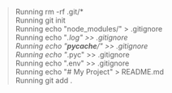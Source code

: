 > Running rm -rf .git/*  
> Running git init  
> Running echo "node_modules/" > .gitignore  
> Running echo "*.log" >> .gitignore  
> Running echo "__pycache__/" >> .gitignore  
> Running echo "*.pyc" >> .gitignore  
> Running echo ".env" >> .gitignore  
> Running echo "# My Project" > README.md  
> Running git add .  
